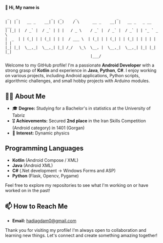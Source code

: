 #### 👋 Hi, My name is 

```
 _   _               _   _      _                  _                     
| | | |   __ _    __| | (_)    / \      __ _    __| |   __ _   _ __ ___  
| |_| |  / _` |  / _` | | |   / _ \    / _` |  / _` |  / _` | | '_ ` _ \ 
|  _  | | (_| | | (_| | | |  / ___ \  | (_| | | (_| | | (_| | | | | | | |
|_| |_|  \__,_|  \__,_| |_| /_/   \_\  \__, |  \__,_|  \__,_| |_| |_| |_|
                                       |___/                             
```

Welcome to my GitHub profile! I'm a passionate **Android Developer** with a strong grasp of **Kotlin** and experience in **Java**, **Python**, **C#**. I enjoy working on various projects, including Android applications, Python scripts, algorithmic challenges, and small hobby projects with Arduino modules.

## 🧑‍💻 About Me

- 🎓 **Degree:** Studying for a Bachelor's in statistics at the University of Tabriz
- 🎖️ **Achievements:** Secured **2nd place** in the Iran Skills Competition (Android category) in 1401 (Gorgan)
- 🔭 **Interest:** Dynamic physics

## **Programming Languages**
- **Kotlin** (Android Compose / XML)
- **Java** (Android XML)
- **C#** (.Net development -> Windows Forms and ASP)
- **Python** (Flask, Opencv, Pygame) 

Feel free to explore my repositories to see what I'm working on or have worked on in the past!

## 📫 How to Reach Me

- **Email:** [hadiagdam0@gmail.com](mailto:hadiagdam0@gmail.com)

Thank you for visiting my profile! I'm always open to collaboration and learning new things. Let's connect and create something amazing together!

